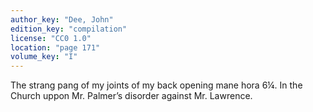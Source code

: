 ```yaml
---
author_key: "Dee, John"
edition_key: "compilation"
license: "CC0 1.0"
location: "page 171"
volume_key: "I"
---
```

The strang pang of my joints of my back opening mane hora 6¼. In the Church
uppon Mr. Palmer’s disorder against Mr. Lawrence.
